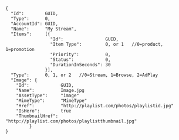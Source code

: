     {
      "Id":        GUID,
      "Type":      0,
      "AccountId": GUID,
      "Name":      "My Stream",
      "Items":     [{ 
                     "Id":                GUID,
                     "Item Type":         0, or 1   //0=product, 1=promotion 
                     "Priority":          0,
                     "Status":            0,
                     "DurationInSeconds": 30 
                   }],
      "Type":      0, 1, or 2   //0=Stream, 1=Browse, 2=AdPlay       
      "Image": {
        "Id":            GUID,
        "Name":          Image.jpg 
        "AssetType":     "image"
        "MimeType":      "MimeType"
        "Href":          "http://playlist.com/photos/playlistid.jpg"
        "IsHero":        true
        "ThumbnailHref": "http://playlist.com/photos/playlistthumbnail.jpg"
             }
    }

